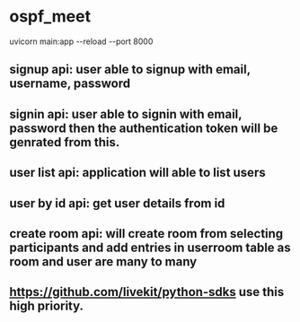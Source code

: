 # ospf_meet

uvicorn main:app --reload --port 8000


## signup api: user able to signup with email, username, password
## signin api: user able to signin with email, password then the authentication token will be genrated from this.
## user list api: application will able to list users
## user by id api: get user details from id
## create room api: will create room from selecting participants and add entries in userroom table as room and user are many to many

## https://github.com/livekit/python-sdks use this high priority.